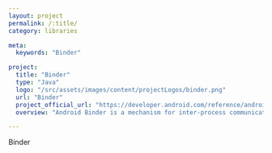 ```yaml
---
layout: project
permalink: /:title/
category: libraries

meta:
  keywords: "Binder"

project:
  title: "Binder"
  type: "Java"
  logo: "/src/assets/images/content/projectLogos/binder.png"
  url: "Binder"
  project_official_url: "https://developer.android.com/reference/android/os/Binder"
  overview: "Android Binder is a mechanism for inter-process communication (IPC) in the Android operating system. It enables secure and efficient communication between different processes."

---
```


<p>Binder</p>
